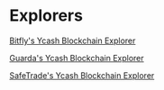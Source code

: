 # Explorers

[Bitfly's Ycash Blockchain Explorer](https://yec.zcha.in)

[Guarda's Ycash Blockchain Explorer](https://yecexplorer.guarda.com)

[SafeTrade's Ycash Blockchain Explorer](https://yec.safe.trade)
